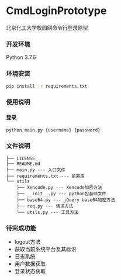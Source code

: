 # CmdLoginPrototype

北京化工大学校园网命令行登录原型

### 开发环境

Python 3.7.6

### 环境安装

```bash
pip install -r requirements.txt
```

### 使用说明


#### 登录

```bash
python main.py {username} {password}
```

### 文件说明

```file
├── LICENSE
├── README.md 
├── main.py --- 入口文件
├── requirements.txt --- 前置库
└── utils
    ├── Xencode.py --- Xencode加密方法
    ├── __init__.py --- python包基础文件
    ├── base64.py --- jQuery base64加密方法
    ├── req.py --- 请求方法
    └── utils.py --- 工具方法
```



### 待完成功能

- logout方法
- 获取当前系统平台及其标识
- 日志系统
- 用户数据获取
- 登录状态获取
